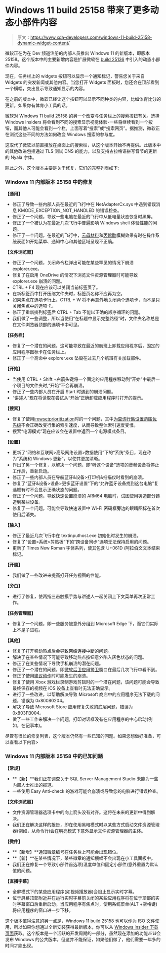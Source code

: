 # Windows 11 build 25158 带来了更多动态小部件内容

> 原文：<https://www.xda-developers.com/windows-11-build-25158-dynamic-widget-content/>

微软正在为在 Dev 频道注册的内部人员推出 Windows 11 的新版本，即版本 25158。这个版本中的主要新增内容是扩展微软在 [build 25136](https://www.xda-developers.com/windows-11-build-25136-brings-tabs-to-file-explorer/) 中引入的动态小部件内容。

现在，任务栏上的 widgets 按钮可以显示一个通知标记，警告您关于来自 Widgets 的突发新闻或其他内容。当您打开 Widgets 面板时，您还会在顶部看到一个横幅，突出显示导致通知显示的内容。

在之前的版本中，微软已经让这个按钮可以显示不同种类的内容，比如体育比分的更新，如果你有体育小工具的话。

微软对 Windows 11 build 25158 的另一个改变与任务栏上的搜索按钮有关。选择 Windows Insiders 将会看到不同的搜索显示视觉体验-一些将继续看到一个按钮，而其他人可能会看到一个栏，上面写着“搜索”或“搜索网页”。据推测，微软正在测试这些不同的方法如何改变 Windows 搜索的参与度。

这取代了微软以前直接放在桌面上的搜索栏，从这个版本开始不再提供。此版本中的其他改进包括通过 TLS 测试 DNS 的能力，以及支持古拉格语拼写音节的更新的 Nyala 字体。

除此之外，这个版本主要是关于修复，它们的完整列表如下:

### Windows 11 内部版本 25158 中的修复

**【通用】**

*   修正了导致一些内部人员在最近的飞行中在 NetAdapterCx.sys 中遇到错误消息 KMODE_EXCEPTION_NOT_HANDLED 的错误检查。
*   修正了一个问题，导致一些电脑在最近的飞行中从低电量状态恢复时黑屏。
*   修正了一个被认为在最近几次飞行中普遍影响 Windows shell 体验性能的问题。
*   修正了一个问题，在最近的飞行中，[云母材料](https://docs.microsoft.com/en-us/windows/apps/design/style/mica)和[丙烯酸](https://docs.microsoft.com/en-us/windows/apps/design/style/acrylic)模糊效果有时在操作系统表面如开始菜单、通知中心和其他区域呈现不正确。

**【文件浏览器】**

*   修正了一个问题，关闭命令栏弹出可能在某些罕见的情况下崩溃 explorer.exe。
*   修复了在启用 OneDrive 的情况下浏览文件资源管理器时可能导致 explorer.exe 崩溃的问题。
*   CTRL + F4 现在应该可以关闭当前标签页了。
*   在新标签页中打开压缩文件夹时，标签页名称不应再为空。
*   如果焦点在选项卡行上，CTRL + W 将不再意外地关闭两个选项卡，而不是只关闭焦点中的选项卡。
*   修正了重新排列标签后 CTRL + Tab 不能以正确的顺序循环的问题。
*   我们做了一些调整，所以当使用“在标题中显示完整路径”时，文件夹名称总是在文件浏览器顶部的选项卡中可见。

**【任务栏】**

*   修复了一个潜在的问题，这可能导致在最近的航班上卸载应用程序后，固定的应用程序图标卡在任务栏上。
*   修正了一个高命中 explorer.exe 坠毁在过去几个航班有关加载部件。

**【开始】**

*   当使用 CTRL + Shift +右箭头键将一个固定的应用程序移动到“开始”中最后一个项目的文件夹时,“开始”不会再崩溃。
*   修正了一些内部人员在开启 Start 时遇到的崩溃问题。
*   “讲述人”现在将读取在尝试从“开始”正确卸载应用程序时打开的提示。

**【搜索】**

*   修复了使用[irowsetprioritization](https://docs.microsoft.com/en-us/windows/win32/api/searchapi/nn-searchapi-irowsetprioritization)时的一个问题，其中[为查询行集设置范围优先级](https://docs.microsoft.com/en-us/windows/win32/api/searchapi/nf-searchapi-irowsetprioritization-setscopepriority)不会正确改变行集的索引速度，从而导致整体索引速度变慢。
*   搜索“电源模式”现在应该会在设置中返回一个电源模式条目。

**【设置】**

*   更新了“网络和互联网>高级网络设置>数据使用”下的“系统”条目，现在称为“系统和 Windows 更新”，以使其更加清晰。
*   作出了另一个修复，以解决一个问题，即“听这个设备”选项的音频设备将停止工作后，重新启动。
*   修正了一些内部人员在导航蓝牙&设备>打印机&扫描仪时看到的崩溃。
*   修复了“蓝牙&设备>设备>更多蓝牙设置”下的“允许蓝牙设备找到这台电脑”复选框有时不会显示正确状态的问题。
*   修正了一个问题，导致快速设置崩溃的 ARM64 电脑时，试图使用铸造部分铸造到某些设备。
*   修复了一个问题，可能会导致快速设置中 Wi-Fi 密码框旁边的眼睛图标在首次使用后消失。

**【输入】**

*   修正了最近几次飞行中在 textinputhost.exe 初始化时发生的崩溃。
*   修复了“设置>系统>剪贴板”下的“跨设备同步”选项无法保持启用的问题。
*   更新了 Times New Roman 字体系列，使其包含 U+061D /阿拉伯文文本结束标记。

**【开窗】**

*   我们做了一些改进来提高打开任务视图的性能。

**【旁白】**

*   进行了修复，使两指三击触摸手势与讲述人一起关闭上下文菜单再次正常工作。

**【任务管理器】**

*   修复了一个问题，即一些服务被意外分组到 Microsoft Edge 下，而它们实际上不是子进程。

**【其他】**

*   修复了打开移动热点后会导致网络连接中断的问题。
*   解决了在某些情况下可能导致移动热点按钮意外陷入灰色状态的问题。
*   修正了在某些情况下导致手机崩溃的潜在问题。
*   修正了一个潜在的问题，即[微软后卫应用警卫](https://docs.microsoft.com/windows/security/threat-protection/microsoft-defender-application-guard/md-app-guard-overview)窗口在最后几次飞行中看不到。
*   修正了使用[建议动作](https://blogs.windows.com/windows-insider/2022/05/11/announcing-windows-11-insider-preview-build-25115/)时可能发生的崩溃。
*   修复了使用 Xbox 游戏栏录制游戏剪辑时的一个潜在问题，该问题可能会导致最终保存的视频在 iOS 设备上查看时无法正确显示。
*   进行了一些改进，以帮助解决导致 Microsoft 商店中的应用程序无法下载的问题，错误为 0x80080204。
*   解决了导致 Microsoft Store 应用修复失败的底层问题，错误为 0x803FB004。
*   做了一些工作来解决一个问题，打印对话框没有在应用程序的中心启动(例如，在记事本)。

尽管有很长的修复列表，这个版本仍然有一些已知的问题。如果您想做好准备，可以查看以下内容>

### Windows 11 内部版本 25158 中的已知问题

**【常规】**

*   **【新】**我们正在调查关于 SQL Server Management Studio 未能为一些内部人士推出的报道。
*   一些使用 Easy Anti-check 的游戏可能会崩溃或导致您的电脑进行错误检查。

**【文件浏览器】**

*   文件资源管理器选项卡中的向上箭头没有对齐。这将在未来的更新中得到解决。
*   我们正在解决这样的报告，即在使用黑暗模式时以某些方式启动文件资源管理器(例如，从命令行)会在明亮模式下意外显示文件资源管理器的主体。

**【微件】**

*   **【新增】**通知徽章编号在任务栏上可能会出现错位。
*   **【新】**在某些情况下，某些徽章的通知横幅不会出现在小工具面板中。
*   我们正在修复一个导致小部件首选项(温度单位和固定小部件)意外重置为默认值的问题。

**【直播字幕】**

*   全屏模式下的某些应用程序(如视频播放器)会阻止显示实时字幕。
*   位于屏幕顶部附近并在运行实时字幕前关闭的某些应用程序将在位于顶部的实时字幕窗口后重新启动。当应用程序有焦点时，使用系统菜单(ALT +空格键)将应用程序的窗口进一步下移。

这个版本值得注意的另一点是，Windows 11 build 25158 也可以作为 ISO 文件使用，所以如果你想通过全新安装获得最新版本，你可以从 [Windows Insider 下载页面](https://www.microsoft.com/en-us/software-download/windowsinsiderpreviewiso)获取。这个版本是一个活跃的开发周期的一部分，虽然现在添加的功能*应该*会发布 Windows 的公共版本，但这并不能保证，如果他们做了，他们需要一年多的时间才能出现。